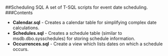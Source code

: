 ##Scheduling SQL
A set of T-SQL scripts for event date scheduling.
###Contents
* **Calendar.sql** - Creates a calendar table for simplifying complex date calculations.
* **Schedules.sql** - Creates a schedule table (similar to msdb.dbo.sysschedules) for storing schedule information.
* **Occurrences.sql** - Create a view which lists dates on which a schedule occurs.

